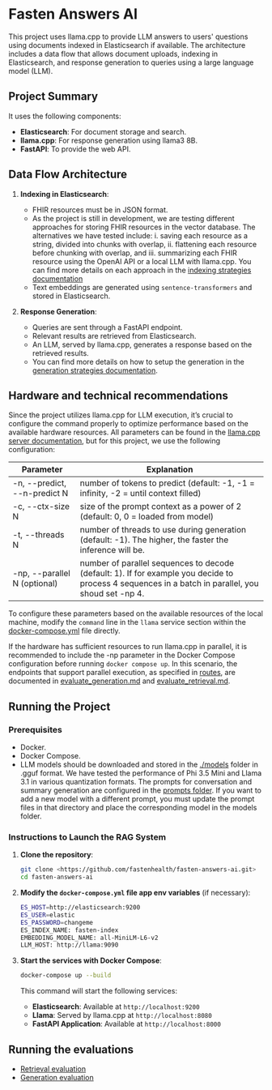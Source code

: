 # Fasten Answers AI

This project uses llama.cpp to provide LLM answers to users' questions using documents indexed in Elasticsearch if available. The architecture includes a data flow that allows document uploads, indexing in Elasticsearch, and response generation to queries using a large language model (LLM).


## Project Summary

It uses the following components:

- **Elasticsearch**: For document storage and search.
- **llama.cpp**: For response generation using llama3 8B.
- **FastAPI**: To provide the web API.

## Data Flow Architecture

1. **Indexing in Elasticsearch**:
   - FHIR resources must be in JSON format.
   - As the project is still in development, we are testing different approaches for storing FHIR resources in the vector database. The alternatives we have tested include: i. saving each resource as a string, divided into chunks with overlap, ii. flattening each resource before chunking with overlap, and iii. summarizing each FHIR resource using the OpenAI API or a local LLM with llama.cpp. You can find more details on each approach in the [indexing strategies documentation](./docs/indexing_strategies.md)
   - Text embeddings are generated using `sentence-transformers` and stored in Elasticsearch.

2. **Response Generation**:
   - Queries are sent through a FastAPI endpoint. 
   - Relevant results are retrieved from Elasticsearch.
   - An LLM, served by llama.cpp, generates a response based on the retrieved results.
   - You can find more details on how to setup the generation in the [generation strategies documentation](./docs/indexing_strategies.md).

## Hardware and technical recommendations

Since the project utilizes llama.cpp for LLM execution, it’s crucial to configure the command properly to optimize performance based on the available hardware resources. All parameters can be found in the [llama.cpp server documentation](https://github.com/ggerganov/llama.cpp/blob/master/examples/server/README.md), but for this project, we use the following configuration:

| Parameter    | Explanation |
| -------- | ------- |
| -n, --predict, --n-predict N | number of tokens to predict (default: -1, -1 = infinity, -2 = until context filled) |
| -c, --ctx-size N | size of the prompt context as a power of 2 (default: 0, 0 = loaded from model)     |
| -t, --threads N | number of threads to use during generation (default: -1). The higher, the faster the inference will be. |
| -np, --parallel N (optional)| number of parallel sequences to decode (default: 1). If for example you decide to process 4 sequences in a batch in parallel, you shoud set -np 4. |

To configure these parameters based on the available resources of the local machine, modify the `command` line in the `llama` service section within the [docker-compose.yml](docker-compose.yml) file directly.

If the hardware has sufficient resources to run llama.cpp in parallel, it is recommended to include the -np parameter in the Docker Compose configuration before running `docker compose up`. In this scenario, the endpoints that support parallel execution, as specified in [routes](./app/routes/), are documented in [evaluate_generation.md](./docs/evaluate_generation.md) and [evaluate_retrieval.md](./docs/evaluate_retrieval.md).

## Running the Project

### Prerequisites

- Docker.
- Docker Compose.
- LLM models should be downloaded and stored in the [./models](./models/) folder in .gguf format. We have tested the performance of Phi 3.5 Mini and Llama 3.1 in various quantization formats. The prompts for conversation and summary generation are configured in the [prompts folder](./app/config/prompts/). If you want to add a new model with a different prompt, you must update the prompt files in that directory and place the corresponding model in the models folder.

### Instructions to Launch the RAG System

1. **Clone the repository**:

    ```sh
    git clone <https://github.com/fastenhealth/fasten-answers-ai.git>
    cd fasten-answers-ai
    ```

2. **Modify the `docker-compose.yml` file app env variables** (if necessary):

    ```sh
    ES_HOST=http://elasticsearch:9200
    ES_USER=elastic
    ES_PASSWORD=changeme
    ES_INDEX_NAME: fasten-index
    EMBEDDING_MODEL_NAME: all-MiniLM-L6-v2
    LLM_HOST: http://llama:9090
    ```

3. **Start the services with Docker Compose**:

    ```sh
    docker-compose up --build
    ```

    This command will start the following services:
    - **Elasticsearch**: Available at `http://localhost:9200`
    - **Llama**: Served by llama.cpp at `http://localhost:8080`
    - **FastAPI Application**: Available at `http://localhost:8000`

## Running the evaluations

* [Retrieval evaluation](./docs/evaluate_retrieval.md)
* [Generation evaluation](./docs/evaluate_generation.md)